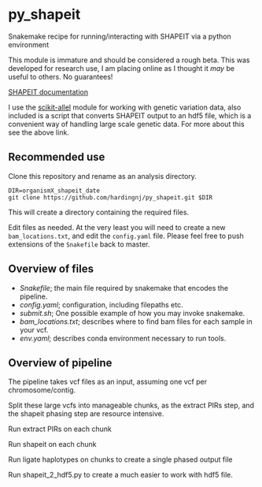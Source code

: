# py_shapeit

Snakemake recipe for running/interacting with SHAPEIT via a python environment

This module is immature and should be considered a rough beta. 
This was developed for research use, I am placing online as I thought it *may* be useful to others. No guarantees!

[SHAPEIT documentation](https://mathgen.stats.ox.ac.uk/genetics_software/shapeit/shapeit.html)

I use the [scikit-allel](http://scikit-allel.readthedocs.io/en/latest/) module for working with genetic variation data, also included is a script that converts SHAPEIT output to an hdf5 file, 
which is a convenient way of handling large scale genetic data. For more about this see the above link.

## Recommended use

Clone this repository and rename as an analysis directory.

```
DIR=organismX_shapeit_date
git clone https://github.com/hardingnj/py_shapeit.git $DIR
```
This will create a directory containing the required files.

Edit files as needed. At the very least you will need to create a new `bam_locations.txt`, and edit the `config.yaml` file. Please feel free to push extensions of the `Snakefile` back to master.

## Overview of files

- *Snakefile*; the main file required by snakemake that encodes the pipeline.
- *config.yaml*; configuration, including filepaths etc.
- *submit.sh*; One possible example of how you may invoke snakemake.
- *bam_locations.txt*; describes where to find bam files for each sample in your vcf.
- *env.yaml*; describes conda environment necessary to run tools.

## Overview of pipeline

The pipeline takes vcf files as an input, assuming one vcf per chromosome/contig.

Split these large vcfs into manageable chunks, as the extract PIRs step, and the shapeit phasing step are resource intensive.

Run extract PIRs on each chunk

Run shapeit on each chunk

Run ligate haplotypes on chunks to create a single phased output file

Run shapeit_2_hdf5.py to create a much easier to work with hdf5 file.
